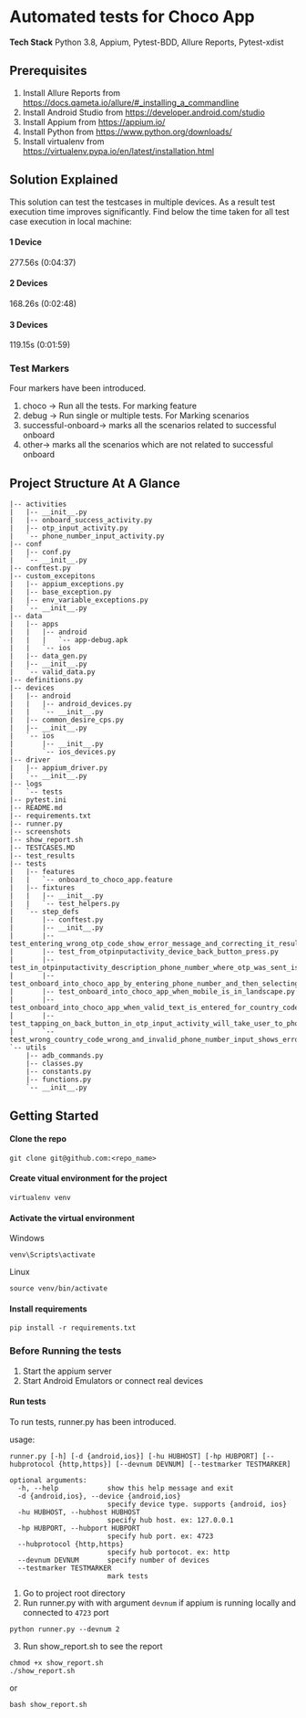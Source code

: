 # Automated tests for Choco App

**Tech Stack**
Python 3.8, Appium, Pytest-BDD, Allure Reports, Pytest-xdist

## Prerequisites
1. Install Allure Reports from https://docs.qameta.io/allure/#_installing_a_commandline
2. Install Android Studio from https://developer.android.com/studio
3. Install Appium from https://appium.io/
4. Install Python from https://www.python.org/downloads/
5. Install virtualenv from https://virtualenv.pypa.io/en/latest/installation.html

## Solution Explained
This solution can test the testcases in multiple devices. As a result test execution time improves significantly. Find below the time taken for all test case execution in local machine:
#### 1 Device
277.56s (0:04:37)
#### 2 Devices
168.26s (0:02:48)
#### 3 Devices
119.15s (0:01:59)

### Test Markers
Four markers have been introduced.
1. choco -> Run all the tests. For marking feature
2. debug -> Run single or multiple tests. For Marking scenarios 
3. successful-onboard-> marks all the scenarios related to successful onboard 
4. other-> marks all the scenarios which are not related to successful onboard


## Project Structure At A Glance
```
|-- activities
|   |-- __init__.py
|   |-- onboard_success_activity.py
|   |-- otp_input_activity.py
|   `-- phone_number_input_activity.py
|-- conf
|   |-- conf.py
|   `-- __init__.py
|-- conftest.py
|-- custom_excepitons
|   |-- appium_exceptions.py
|   |-- base_exception.py
|   |-- env_variable_exceptions.py
|   `-- __init__.py
|-- data
|   |-- apps
|   |   |-- android
|   |   |   `-- app-debug.apk
|   |   `-- ios
|   |-- data_gen.py
|   |-- __init__.py
|   `-- valid_data.py
|-- definitions.py
|-- devices
|   |-- android
|   |   |-- android_devices.py
|   |   `-- __init__.py
|   |-- common_desire_cps.py
|   |-- __init__.py
|   `-- ios
|       |-- __init__.py
|       `-- ios_devices.py
|-- driver
|   |-- appium_driver.py
|   `-- __init__.py
|-- logs
|   `-- tests
|-- pytest.ini
|-- README.md
|-- requirements.txt
|-- runner.py
|-- screenshots
|-- show_report.sh
|-- TESTCASES.MD
|-- test_results
|-- tests
|   |-- features
|   |   `-- onboard_to_choco_app.feature
|   |-- fixtures
|   |   |-- __init__.py
|   |   `-- test_helpers.py
|   `-- step_defs
|       |-- conftest.py
|       |-- __init__.py
|       |-- test_entering_wrong_otp_code_show_error_message_and_correcting_it_results_successful_onboard.py
|       |-- test_from_otpinputactivity_device_back_button_press.py
|       |-- test_in_otpinputactivity_description_phone_number_where_otp_was_sent_is_shown.py
|       |-- test_onboard_into_choco_app_by_entering_phone_number_and_then_selecting_country_code.py
|       |-- test_onboard_into_choco_app_when_mobile_is_in_landscape.py
|       |-- test_onboard_into_choco_app_when_valid_text_is_entered_for_country_code_filtering.py
|       |-- test_tapping_on_back_button_in_otp_input_activity_will_take_user_to_phone_number_input_activity.py
|       `-- test_wrong_country_code_wrong_and_invalid_phone_number_input_shows_error_message.py
`-- utils
    |-- adb_commands.py
    |-- classes.py
    |-- constants.py
    |-- functions.py
    `-- __init__.py

```
## Getting Started

#### Clone the repo
```
git clone git@github.com:<repo_name>
```

#### Create vitual environment for the project
```
virtualenv venv
```
#### Activate the virtual environment
Windows
```
venv\Scripts\activate
```
Linux
```
source venv/bin/activate
```
#### Install requirements

```
pip install -r requirements.txt
```

### Before Running the tests 
1. Start the appium server
2. Start Android Emulators or connect real devices


#### Run tests
To run tests, runner.py has been introduced. 

usage: 
```
runner.py [-h] [-d {android,ios}] [-hu HUBHOST] [-hp HUBPORT] [--hubprotocol {http,https}] [--devnum DEVNUM] [--testmarker TESTMARKER]

optional arguments:
  -h, --help            show this help message and exit
  -d {android,ios}, --device {android,ios}
                        specify device type. supports {android, ios}
  -hu HUBHOST, --hubhost HUBHOST
                        specify hub host. ex: 127.0.0.1
  -hp HUBPORT, --hubport HUBPORT
                        specify hub port. ex: 4723
  --hubprotocol {http,https}
                        specify hub portocot. ex: http
  --devnum DEVNUM       specify number of devices
  --testmarker TESTMARKER
                        mark tests
```


1. Go to project root directory
2. Run runner.py with with argument `devnum` if appium is running locally and connected to `4723` port
```
python runner.py --devnum 2
```
3. Run show_report.sh to see the report

```
chmod +x show_report.sh
./show_report.sh
```
or
```
bash show_report.sh
```
